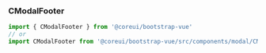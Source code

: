 ### CModalFooter

```jsx
import { CModalFooter } from '@coreui/bootstrap-vue'
// or
import CModalFooter from '@coreui/bootstrap-vue/src/components/modal/CModalFooter'
```
